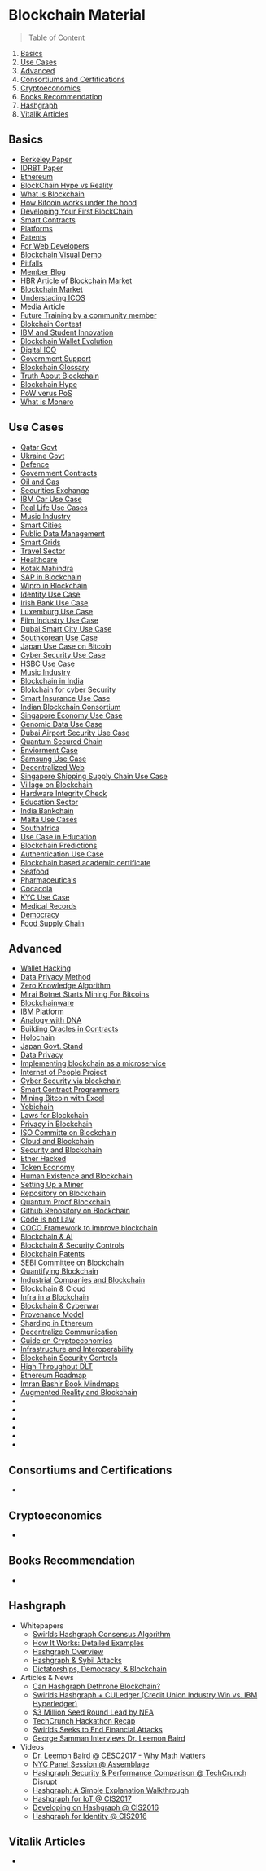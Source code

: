 # Blockchain Material

> Table of Content

1. [Basics](#basics)
1. [Use Cases](#use-cases)
1. [Advanced](#advanced)
1. [Consortiums and Certifications](#consortiums-and-certifications)
1. [Cryptoeconomics](#cryptoeconomics)
1. [Books Recommendation](#books-recommendation)
1. [Hashgraph](#hashgraph)
1. [Vitalik Articles](#vitalik-articles)



**Basics**
---

* [Berkeley Paper](http://scet.berkeley.edu/wp-content/uploads/BlockchainPaper.pdf)
* [IDRBT Paper](http://www.idrbt.ac.in/assets/publications/Best%20Practices/BCT.pdf)
* [Ethereum](https://blockgeeks.com/introduction-to-ethereum-blockchain)
* [BlockChain Hype vs Reality](https://www.linkedin.com/pulse/blockchain-hype-vs-reality-rohas-nagpal)
* [What is Blockchain](https://www.youtube.com/watch?v=93E_GzvpMA0)
* [How Bitcoin works under the hood](https://www.youtube.com/watch?v=Lx9zgZCMqXE)
* [Developing Your First BlockChain](https://dzone.com/articles/developing-your-first-block-chain-part-1)
* [Smart Contracts](http://www.the-blockchain.com/2017/04/11/ethereum-meets-hyperledger-burrow-ethereum-smart-contract-machine-join-hyperledger)
* [Platforms](https://www.linkedin.com/pulse/16-blockchain-platforms-brief-introduction-rohas-nagpal)
* [Patents](https://www.linkedin.com/pulse/290-blockchain-related-patents-watch-out-rohas-nagpal)
* [For Web Developers](https://marmelab.com/blog/2016/04/28/blockchain-for-web-developers-the-theory.html)
* [Blockchain Visual Demo](https://www.youtube.com/watch?v=_160oMzblY8)
* [Pitfalls](https://www.linkedin.com/pulse/pitfalls-limitations-blockchain-bill-mccabe)
* [Member Blog](http://cyberfrat.com/is-the-blockchain-an-economy-or-a-computer-science-innovation)
* [HBR Article of Blockchain Market](https://hbr.org/2017/05/how-blockchain-could-help-emerging-markets-leap-ahead)
* [Blockchain Market](http://www.the-blockchain.com/2016/10/11/blockchain-market-worth-2-3-billion-usd-2021)
* [Understading ICOS](https://medium.com/@ourielohayon/icos-for-dummies-like-me-1e82a8bc27f4)
* [Media Article](https://www.livemint.com/Opinion/WJ2SAINvOuAykE4PIj4mmM/Blockchaining-Indias-digital-future.html)
* [Future Training by a community member](https://www.linkedin.com/pulse/coming-soon-5-days-ethereum-hand-on-training-rajesh-kumar)
* [Blokchain Contest](http://www.coinspeaker.com/2017/06/23/porsche-reveals-winner-of-its-first-innovation-blockchain-startups-contest)
* [IBM and Student Innovation](https://bitcoinmagazine.com/articles/sony-and-ibm-join-forces-put-student-achievement-blockchain)
* [Blockchain Wallet Evolution](https://news.bitcoin.com/blockchain-wallet-adds-the-ability-to-exchange-and-store-ethereum)
* [Digital ICO](https://www.wsj.com/amp/articles/latest-hot-digital-coin-offering-187-millionin-one-hourfor-filecoin-1502481514)
* [Government Support](http://www.zdnet.com/article/australia-gets-a-parliamentary-friends-of-blockchain-group)
* [Blockchain Glossary](https://blockchainhub.net/blockchain-glossary)
* [Truth About Blockchain](https://hbr.org/2017/01/the-truth-about-blockchain)
* [Blockchain Hype](https://hackernoon.com/ten-years-in-nobody-has-come-up-with-a-use-case-for-blockchain-ee98c180100)
* [PoW verus PoS](http://bitfury.com/content/5-white-papers-research/pos-vs-pow-1.0.2.pdf)
* [What is Monero](https://blockgeeks.com/guides/what-is-monero)


**Use Cases**
---

* [Qatar Govt](http://www.gtreview.com/news/mena/qatar-completes-blockchain-pilot-for-international-money-transfers)
* [Ukraine Govt](https://www.blockchaintechnews.com/news/ukrainian-government-partners-with-bitfury-group-to-create-blockchain-government-solution)
* [Defence](http://www.dtic.mil/doctrine/education/jpme_papers/barnas_n.pdf)
* [Government Contracts](https://qz.com/801640/darpa-blockchain-a-blockchain-from-guardtime-is-being-verified-by-galois-under-a-government-contract)
* [Oil and Gas](https://www2.deloitte.com/content/dam/Deloitte/us/Documents/process-and-operations/us-cons-blockchain-future-oil-gas.pdf)
* [Securities Exchange](https://www.cryptocoinsnews.com/abu-dhabi-securities-exchange-chief-big-blockchain)
* [IBM Car Use Case](https://www.youtube.com/watch?v=IgNfoQQ5Reg)
* [Real Life Use Cases](https://youtu.be/cHe_ow9v094)
* [Music Industry](https://hbr.org/2017/03/blockchain-could-help-artists-profit-more-from-their-creative-works?utm_campaign=hbr&utm_source=twitter&utm_medium=social)
* [Smart Cities](https://www.weforum.org/agenda/2016/12/this-is-how-blockchain-will-change-the-face-of-our-cities/?utm_content=bufferfd9fa&utm_medium=social&utm_source=twitter.com&utm_campaign=buffer)
* [Public Data Management](https://hbr.org/2017/03/using-blockchain-to-keep-public-data-public)
* [Smart Grids](https://hbr.org/2017/03/how-utilities-are-using-blockchain-to-modernize-the-grid)
* [Travel Sector](https://www.forbes.com/sites/forbesfinancecouncil/2017/03/28/how-blockchain-technology-will-dominate-the-travel-sector/#577ef0829de5)
* [Healthcare](https://bitcoinmagazine.com/articles/could-there-be-blockchain-solution-high-prescription-drug-prices)
* [Kotak Mahindra](http://www.econotimes.com/Indian-Kotak-Mahindra-Bank-launches-end-to-end-blockchain-based-trade-financing-707067)
* [SAP in Blockchain](http://www.cnbc.com/2017/05/17/sap-unveils-blockchain-service-in-the-cloud.html)
* [Wipro in Blockchain](http://cio.economictimes.indiatimes.com/news/enterprise-services-and-applications/wipros-big-blockchain-push-across-sectors-with-the-launch-of-nine-solutions/58713030)
* [Identity Use Case](https://cointelegraph.com/news/regtech-new-blockchain-platform-seeks-to-disrupt-identity-industry)
* [Irish Bank Use Case](http://www.coindesk.com/big-four-irish-banks-join-blockchain-payments-pilot)
* [Luxemburg Use Case](http://www.coindesk.com/luxembourg-government-backed-firm-to-launch-blockchain-id-platform)
* [Film Industry Use Case](https://www.linkedin.com/pulse/blockchain-technology-film-industry-use-case-paul-forrest)
* [Dubai Smart City Use Case](https://www.wsj.com/articles/dubai-aims-to-be-a-city-built-on-blockchain-1493086080)
* [Southkorean Use Case](https://www.cryptocoinsnews.com/south-korea-backs-worlds-first-blockchain-pilot-insurance-payments-seoul)
* [Japan Use Case on Bitcoin](https://cointelegraph.com/news/its-official-japan-has-eliminated-tax-on-bitcoin-rise-in-trading-expected)
* [Cyber Security Use Case](http://www.informationsecuritybuzz.com/articles/countering-wannacry-petya-blockchain-technology)
* [HSBC Use Case](http://www.businessinsider.com/blockchain-digital-trade-chain-ibm-hyperledger-deutsche-bank-hsbc-soc-gen-2017-6?IR=T)
* [Music Industry](https://hbr.org/2017/06/blockchain-could-help-musicians-make-money-again?referral=00208&spJobID=1042175496&spMailingID=17552121&spReportId=MTA0MjE3NTQ5NgS2&spUserID=MjkzMDE3MDI1Nzc1S0)
* [Blockchain in India](http://www.cioandleader.com/article/2017/03/23/depth-analysis-how-blockchain-unfolding-india)
* [Blokchain for cyber Security](http://www.financialexpress.com/industry/technology/ransomware-after-petya-attack-eyes-turn-to-blockchain-for-a-way-out/740359)
* [Smart Insurance Use Case](http://www.cioandleader.com/article/2017/03/23/depth-analysis-how-blockchain-unfolding-india)
* [Indian Blockchain Consortium](http://www.econotimes.com/Indian-blockchain-consortium-BankChain-ropes-in-Microsoft-as-exclusive-cloud-partner-752108)
* [Singapore Economy Use Case](https://bitcoinmagazine.com/articles/future-here-singapore-tokenizes-fiat-currency-blockchain)
* [Genomic Data Use Case](https://www.cryptocoinsnews.com/blockchain-solution-ensures-privacy-of-genomic-data-while-granting-access-for-medical-research)
* [Dubai Airport Security Use Case](http://www.coindesk.com/dubai-plans-gate-less-airport-security-using-blockchain-tech)
* [Quantum Secured Chain](https://www.technologyreview.com/s/608041/first-quantum-secured-blockchain-technology-tested-in-moscow)
* [Enviorment Case](https://futurism.com/blockchain-could-help-save-environment-heres-how)
* [Samsung Use Case](http://www.econotimes.com/Samsung-SDS-launches-blockchain-consortium-in-Korea-733267)
* [Decentralized Web](https://hackernoon.com/how-the-decentralized-web-will-rewrite-the-rules-of-security-and-save-the-net-from-the-barbarian-23db16af34a1)
* [Singapore Shipping Supply Chain Use Case](https://siliconangle.com/blog/2017/08/16/singapore-shipping-giants-sign-deal-ibm-blockchain-supply-chain-trial)
* [Village on Blockchain](https://www.linkedin.com/pulse/blockchain-idbox-pilot-success-remote-png-village-dr-jane-thomason)
* [Hardware Integrity Check](http://www.google.com/patents/US20160275461)
* [Education Sector](https://news.bitcoin.com/australian-primary-school-students-explore-bitcoin-and-cryptocurrency-technology)
* [India Bankchain](http://www.bankchain.org.in)
* [Malta Use Cases](http://www.transformationworx.com)
* [Southafrica](https://cointelegraph.com/news/south-african-central-bank-to-start-bitcoin-regulation-experiment)
* [Use Case in Education](http://blockchain.open.ac.uk)
* [Blockchain Predictions](https://www.linkedin.com/pulse/blockchain-predictions-2018-linas-beli%C5%ABnas)
* [Authentication Use Case](https://cryptovest.com/news/south-korean-consortium-launches-blockchain-based-authentication-service)
* [Blockchain based academic certificate](http://rujia.uk/talk/Blockchain%20Technology%20Report%202017.pdf)
* [Seafood](https://www.forbes.com/sites/alexcapri/2018/02/14/how-blockchain-could-help-end-modern-day-slavery-in-asias-exploitative-seafood-industry/amp)
* [Pharmaceuticals](http://www.computerweekly.com/news/252436653/Proof-of-concept-shows-blockchain-could-save-lives-in-pharmaceutical-logistics)
* [Cocacola](https://blockmanity.com/coca-cola-collaborates-emercoin-blockchain-worker-registry)
* [KYC Use Case](https://blogs.thomsonreuters.com/financial-risk/financial-crime/kyc-using-blockchain-answer-banks)
* [Medical Records](https://bangaloremirror.indiatimes.com/news/state/manipal-student-uses-blockchain-for-medical-records/articleshow/64860327.cms)
* [Democracy](http://hackingdistributed.com/2018/07/02/on-chain-vote-buying)
* [Food Supply Chain](https://www.ibm.com/blogs/blockchain/2018/07/this-summer-fishing-in-finland-means-food-traceability-on-the-menu)


**Advanced**
---

* [Wallet Hacking](https://motherboard.vice.com/en_us/article/the-large-bitcoin-collider-is-generating-trillions-of-keys-and-breaking-into-wallets)
* [Data Privacy Method](https://panoramix-project.eu)
* [Zero Knowledge Algorithm](https://blog.cryptographyengineering.com/2014/11/27/zero-knowledge-proofs-illustrated-primer)
* [Mirai Botnet Starts Mining For Bitcoins](http://www.cio-today.com/article/index.php?story_id=03000119GSCI)
* [Blockchainware](https://youtu.be/KkixID3ICNg)
* [IBM Platform](https://console.ng.bluemix.net/catalog/services/blockchain)
* [Analogy with DNA](https://steemit.com/blockchain/@loum/similarities-between-blockchain-and-dna)
* [Building Oracles in Contracts](https://medium.com/@mustwin/building-an-oracle-for-an-ethereum-contract-6096d3e39551)
* [Holochain](http://itsblockchain.com/2017/04/06/holochain-a-lightweight-blockchain-solution)
* [Japan Govt. Stand](http://www.investopedia.com/news/japan-finally-recognizes-bitcoin-after-long-battle)
* [Data Privacy](http://inpluslab.sysu.edu.cn/files/Paper/Security/Decentralizing_Privacy__Using_Blockchain_To_Protect_Personal_Data.pdf)
* [Implementing blockchain as a microservice](https://t.co/R46TVLPGen)
* [Internet of People Project](http://www.fermat.org)
* [Cyber Security via blockchain](http://www.information-age.com/how-blockchains-are-redefining-cyber-security-123460713)
* [Smart Contract Programmers](http://www.comp.nus.edu.sg/~loiluu/papers/oyente.pdf)
* [Mining Bitcoin with Excel](https://www.youtube.com/watch?v=UZBZPOEVyJA)
* [Yobichain](https://github.com/Primechain/yobichain)
* [Laws for Blockchain](https://thenextweb.com/worldofbanking/2017/05/15/7-interesting-laws-blockchain-apps-will-force-to-change/#.tnw_f1XEgA1E)
* [Privacy in Blockchain](https://eprint.iacr.org/2015/675.pdf)
* [ISO Committe on Blockchain](https://www.iso.org/committee/6266604.html?view=participation)
* [Cloud and Blockchain](http://linkis.com/comparethecloud.net/0Ko4Y)
* [Security and Blockchain](https://blockstack.org/blockstack_usenix16.pdf)
* [Ether Hacked](http://flip.it/H5hNBy)
* [Token Economy](http://blockchain-revolution.com/2017/06/26/the-token-economy)
* [Human Existence and Blockchain](https://cointelegraph.com/news/like-internet-blockchain-is-encroaching-into-every-part-of-human-existence)
* [Setting Up a Miner](http://www.coindesk.com/information/how-to-set-up-a-miner)
* [Repository on Blockchain](http://oncoins.org)
* [Quantum Proof Blockchain](https://www.sciencealert.com/scientists-claim-to-have-invented-the-world-s-first-quantum-proof-blockchain)
* [Github Repository on Blockchain](https://cdecker.github.io/btcresearch)
* [Code is not Law](http://www.ofnumbers.com/2016/08/09/code-is-not-law)
* [COCO Framework to improve blockchain](http://www.zdnet.com/article/microsoft-debuts-coco-framework-to-improve-blockchain-performance-privacy)
* [Blockchain & AI](http://markets.businessinsider.com/news/stocks/A-MATRIX-Chain-Seeking-to-Define-Blockchain-3-0-by-Incorporating-Blockchain-and-AI-1002238641)
* [Blockchain & Security Controls](https://github.com/Primechain/blockchain-security-controls/blob/master/README.md)
* [Blockchain Patents](https://www.coindesk.com/rate-blockchain-patent-applications-nearly-doubled-2017)
* [SEBI Committee on Blockchain](http://www.sebi.gov.in/media/press-releases/aug-2017/sebi-constitutes-committee-on-financial-and-regulatory-technologies-cfrt-_35526.html)
* [Quantifying Blockchain](https://news.21.co/quantifying-decentralization-e39db233c28e)
* [Industrial Companies and Blockchain](https://www-irishtimes-com.cdn.ampproject.org/c/s/www.irishtimes.com/business/technology/blockchains-may-come-into-their-own-in-industrial-companies-1.3161573?mode=amp)
* [Blockchain & Cloud](http://searchcloudsecurity.techtarget.com/tip/Why-the-use-of-blockchain-in-the-cloud-is-growing-quickly)
* [Infra in a Blockchain](https://blog.bigchaindb.com/blockchain-infrastructure-landscape-a-first-principles-framing-92cc5549bafe)
* [Blockchain & Cyberwar](https://www.linkedin.com/pulse/blockchains-cyberwar-why-next-wave-interbank-settlement-antony-lewis)
* [Provenance Model](https://www.provenance.org)
* [Sharding in Ethereum](https://medium.com/@icebearhww/ethereum-sharding-and-finality-65248951f649)
* [Decentralize Communication](https://blockstack.org/blog/50-000-signature-bounty-to-decentralize-communication)
* [Guide on Cryptoeconomics](https://medium.com/@cryptoeconomics/the-blockchain-economy-a-beginners-guide-to-institutional-cryptoeconomics-64bf2f2beec4)
* [Infrastructure and Interoperability](https://news.bitcoin.com/lightning-networks-new-infrastructure-and-interoperability)
* [Blockchain Security Controls](https://www.linkedin.com/pulse/worlds-first-blockchain-security-controls-released-rohas-nagpal/?published=t)
* [High Throughput DLT](https://distributed.com/news/how-zilliqa-blockchain-could-change-enterprise)
* [Ethereum Roadmap](http://www.trustnodes.com/2017/11/25/vitalik-buterin-lays-roadmap-ethereum-visa-levels-quadratic-sharding)
* [Imran Bashir Book Mindmaps](https://github.com/mayanklau/Blockchain-Learning-Mind-Maps)
* [Augmented Reality and Blockchain](https://themerkle.com/5-projects-combining-ar-and-blockchain)
* []()
* []()
* []()
* []()
* []()
* []()


**Consortiums and Certifications**
---

* []()


**Cryptoeconomics**
---

* []()


**Books Recommendation**
---

* []()


**Hashgraph**
---

* Whitepapers
  * [Swirlds Hashgraph Consensus Algorithm](http://bit.ly/2zSTqm1)
  * [How It Works: Detailed Examples](http://bit.ly/2iCO5uV)
  * [Hashgraph Overview](http://bit.ly/2ySfcc8)
  * [Hashgraph & Sybil Attacks](http://bit.ly/2loq1Nu)
  * [Dictatorships, Democracy, & Blockchain](http://bit.ly/2z7aYND)
* Articles & News
  * [Can Hashgraph Dethrone Blockchain?](http://bit.ly/2z9wrFk)
  * [Swirlds Hashgraph + CULedger (Credit Union Industry Win vs. IBM Hyperledger)](http://bit.ly/2y96TZD)
  * [$3 Million Seed Round Lead by NEA](http://bit.ly/2zSU7vD)
  * [TechCrunch Hackathon Recap](http://bit.ly/2hgHjYd)
  * [Swirlds Seeks to End Financial Attacks](http://bit.ly/2gWPyIH)
  * [George Samman Interviews Dr. Leemon Baird](http://bit.ly/2gPEMYi)
* Videos
  * [Dr. Leemon Baird @ CESC2017 - Why Math Matters](http://bit.ly/2lk8KVA)
  * [NYC Panel Session @ Assemblage](http://bit.ly/2zqNcgj)
  * [Hashgraph Security & Performance Comparison @ TechCrunch Disrupt](http://bit.ly/2z7vQ7D)
  * [Hashgraph: A Simple Explanation Walkthrough](http://bit.ly/2zdC1aD)
  * [Hashgraph for IoT @ CIS2017](https://youtu.be/UCISttFSoIY)
  * [Developing on Hashgraph @ CIS2016](https://youtu.be/P7pGpfDTGnA)
  * [Hashgraph for Identity @ CIS2016](https://youtu.be/rhHfjOqlUv4)


**Vitalik Articles**
---

* []()
